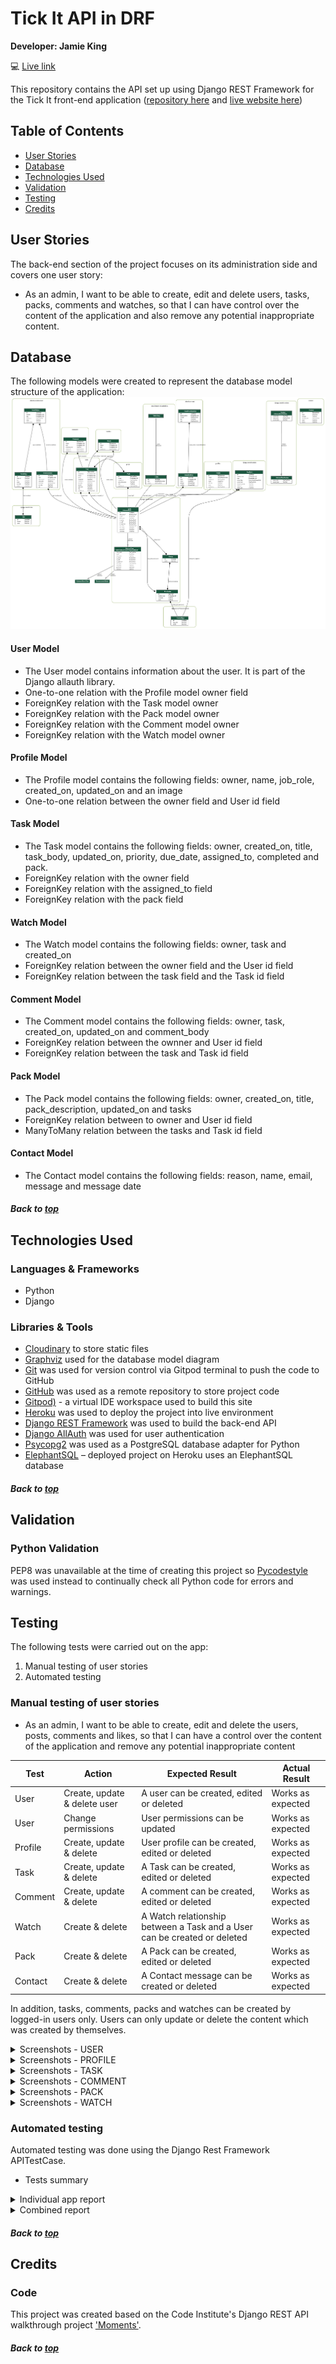 # Tick It API in DRF

**Developer: Jamie King**

💻 [Live link](https://tick-it-pp5.herokuapp.com/)

This repository contains the API set up using Django REST Framework for the Tick It front-end application ([repository here](https://github.com/jkingportfolio/ci_pp5_tick_it_react) and [live website here](https://tick-it-app-pp5.herokuapp.com/))

## Table of Contents
  - [User Stories](#user-stories)
  - [Database](#database)
  - [Technologies Used](#technologies-used)
  - [Validation](#validation)
  - [Testing](#testing)
  - [Credits](#credits)

## User Stories

The back-end section of the project focuses on its administration side and covers one user story:
- As an admin, I want to be able to create, edit and delete users, tasks, packs, comments and watches, so that I can have control over the content of the application and also remove any potential inappropriate content.


## Database

The following models were created to represent the database model structure of the application:
<img src="docs/readme/project_models.png">

#### User Model

- The User model contains information about the user. It is part of the Django allauth library.
- One-to-one relation with the Profile model owner field
- ForeignKey relation with the Task model owner
- ForeignKey relation with the Pack model owner
- ForeignKey relation with the Comment model owner
- ForeignKey relation with the Watch model owner


#### Profile Model

- The Profile model contains the following fields: owner, name, job_role, created_on, updated_on and an image
- One-to-one relation between the owner field and User id field

#### Task Model

- The Task model contains the following fields: owner, created_on, title, task_body, updated_on, priority, due_date, assigned_to, completed and pack.
- ForeignKey relation with the owner field
- ForeignKey relation with the assigned_to field
- ForeignKey relation with the pack field

#### Watch Model

- The Watch model contains the following fields: owner, task and created_on
- ForeignKey relation between the owner field and the User id field
- ForeignKey relation between the task field and the Task id field

#### Comment Model

- The Comment model contains the following fields: owner, task, created_on, updated_on and comment_body
- ForeignKey relation between the ownner and User id field
- ForeignKey relation between the task and Task id field

#### Pack Model

- The Pack model contains the following fields: owner, created_on, title, pack_description, updated_on and tasks
- ForeignKey relation between to owner and User id field
- ManyToMany relation between the tasks and Task id field

#### Contact Model

- The Contact model contains the following fields: reason, name, email, message and
message date

##### Back to [top](#table-of-contents)


## Technologies Used

### Languages & Frameworks

- Python
- Django

### Libraries & Tools

- [Cloudinary](https://cloudinary.com/) to store static files
- [Graphviz](https://dreampuf.github.io/GraphvizOnline/) used for the database model diagram
- [Git](https://git-scm.com/) was used for version control via Gitpod terminal to push the code to GitHub
- [GitHub](https://github.com/) was used as a remote repository to store project code
- [Gitpod)](https://gitpod.io/workspaces) - a virtual IDE workspace used to build this site
- [Heroku](https://heroku.com) was used to deploy the project into live environment
- [Django REST Framework](https://www.django-rest-framework.org/) was used to build the back-end API
- [Django AllAuth](https://django-allauth.readthedocs.io/en/latest/index.html) was used for user authentication
- [Psycopg2](https://www.psycopg.org/docs/) was used as a PostgreSQL database adapter for Python
- [ElephantSQL](https://www.elephantsql.com/) – deployed project on Heroku uses an ElephantSQL database

##### Back to [top](#table-of-contents)


## Validation

### Python Validation

PEP8 was unavailable at the time of creating this project so [Pycodestyle](https://pypi.org/project/pycodestyle/) was used instead to continually check all Python code for errors and warnings.


## Testing

The following tests were carried out on the app:
1. Manual testing of user stories
2. Automated testing

### Manual testing of user stories

- As an admin, I want to be able to create, edit and delete the users, posts, comments and likes, so that I can have a control over the content of the application and remove any potential inappropriate content

**Test** | **Action** | **Expected Result** | **Actual Result**
-------- | ------------------- | ------------------- | -----------------
User | Create, update & delete user | A user can be created, edited or deleted | Works as expected
User | Change permissions | User permissions can be updated | Works as expected
Profile | Create, update & delete | User profile can be created, edited or deleted | Works as expected
Task | Create, update & delete | A Task can be created, edited or deleted | Works as expected
Comment | Create, update & delete | A comment can be created, edited or deleted | Works as expected
Watch | Create & delete |  A Watch relationship between a Task and a User can be created or deleted | Works as expected
Pack | Create & delete | A Pack can be created, edited or deleted | Works as expected
Contact | Create & delete | A Contact message can be created or deleted | Works as expected

In addition, tasks, comments, packs and watches can be created by logged-in users only. Users can only update or delete the content which was created by themselves.

<details><summary>Screenshots - USER</summary>
    <details><summary>Create user</summary>
    <img src="docs/testing/manual/user-create-test-1.png">
    <br>
    <img src="docs/testing/manual/user-create-test-2.png">
    <br>
    <img src="docs/testing/manual/user-create-test-3.png">
    <br>
    </details>
</details>

<details><summary>Screenshots - PROFILE</summary>
    <details><summary>Update profile</summary>
    <img src="docs/testing/manual/profile-update-test-1.png">
    <br>
    <img src="docs/testing/manual/profile-update-test-2.png">
    <br>
    <img src="docs/testing/manual/profile-update-test-3.png">
    <br>
    </details>
    <details><summary>Delete profile</summary>
    <img src="docs/testing/manual/profile-delete-test-1.png">
    <br>
    <img src="docs/testing/manual/profile-delete-test-2.png">
    <br>
    <img src="docs/testing/manual/profile-delete-test-3.png">
    <br>
    <img src="docs/testing/manual/profile-delete-test-4.png">
    <br>
    </details>
</details>

<details><summary>Screenshots - TASK</summary>
    <details><summary>Create task</summary>
    <img src="docs/testing/manual/task-create-test-1.png">
    <br>
    <img src="docs/testing/manual/task-create-test-2.png">
    <br>
    <img src="docs/testing/manual/task-create-test-3.png">
    <br>
    </details>
    <details><summary>Update task</summary>
    <img src="docs/testing/manual/task-edit-test-1.png">
    <br>
    <img src="docs/testing/manual/task-edit-test-2.png">
    <br>
    </details>
    <details><summary>Delete task</summary>
    <img src="docs/testing/manual/task-delete-test-1.png">
    <br>
    <img src="docs/testing/manual/task-delete-test-2.png">
    <br>
    <img src="docs/testing/manual/task-delete-test-3.png">
    <br>
    </details>
</details>

<details><summary>Screenshots - COMMENT</summary>
    <details><summary>Create comment</summary>
    <img src="docs/testing/manual/comment-create-test-1.png">
    <br>
    <img src="docs/testing/manual/comment-create-test-2.png">
    <br>
    <img src="docs/testing/manual/comment-create-test-3.png">
    <br>
    </details>
    <details><summary>Update comment</summary>
    <img src="docs/testing/manual/comment-edit-test-1.png">
    <br>
    <img src="docs/testing/manual/comment-edit-test-2.png">
    <br>
    <img src="docs/testing/manual/comment-edit-test-3.png">
    </details>
    <details><summary>Delete comment</summary>
    <img src="docs/testing/manual/comment-delete-test-1.png">
    <br>
    <img src="docs/testing/manual/comment-delete-test-2.png">
    <br>
    <img src="docs/testing/manual/comment-delete-test-3.png">
    <br>
    </details>
</details>

<details><summary>Screenshots - PACK</summary>
    <details><summary>Create pack</summary>
    <img src="docs/testing/manual/pack-create-test-1.png">
    <br>
    <img src="docs/testing/manual/pack-create-test-2.png">
    <br>
    <img src="docs/testing/manual/pack-create-test-3.png">
    <br>
    </details>
    <details><summary>Edit pack</summary>
    <img src="docs/testing/manual/pack-edit-test-1.png">
    <br>
    <img src="docs/testing/manual/pack-edit-test-2.png">
    <br>
    <img src="docs/testing/manual/pack-edit-test-3.png">
    <br>
    </details>
    <details><summary>Delete pack</summary>
    <img src="docs/testing/manual/pack-delete-test-1.png">
    <br>
    <img src="docs/testing/manual/pack-delete-test-2.png">
    <br>
    <img src="docs/testing/manual/pack-delete-test-3.png">
    <br>
    </details>
</details>

<details><summary>Screenshots - WATCH</summary>
    <details><summary>Create - Watch Task</summary>
    <img src="docs/testing/manual/watch-create-test-1.png">
    <br>
    <img src="docs/testing/manual/watch-create-test-2.png">
    <br>
    </details>
    <details><summary>Delete - UnWatch Task - DJANGO ADMIN</summary>
    <img src="docs/testing/manual/watch-delete-test-1.png">
    <br>
    <img src="docs/testing/manual/watch-delete-test-2.png">
    <br>
    <img src="docs/testing/manual/watch-delete-test-3.png">
    <br>
    </details>
</details>


### Automated testing

Automated testing was done using the Django Rest Framework APITestCase.

- Tests summary

<details><summary>Individual app report</summary>
<img src="docs/testing/automated/automated_test_comments.png">
<img src="docs/testing/automated/automated_test_contact.png">
<img src="docs/testing/automated/automated_test_profiles.png">
<img src="docs/testing/automated/automated_test_tasks.png">
<img src="docs/testing/automated/automated_test_watches.png">
<img src="docs/testing/automated/automated_test_packs.png">
</details>

<details><summary>Combined report</summary>
<img src="docs/testing/automated/automated_test_complete.png">
</details>


##### Back to [top](#table-of-contents)


## Credits


### Code

This project was created based on the Code Institute's Django REST API walkthrough project ['Moments'](https://github.com/Code-Institute-Solutions/drf-api).

##### Back to [top](#table-of-contents)